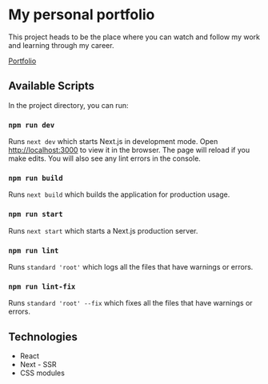 # My personal portfolio

This project heads to be the place where you can watch and follow my work and learning through my career.

[Portfolio](https://www.tzivi.com)

## Available Scripts

In the project directory, you can run:

### `npm run dev`

Runs `next dev` which starts Next.js in development mode.
Open [http://localhost:3000](http://localhost:3000) to view it in the browser.
The page will reload if you make edits.
You will also see any lint errors in the console.

### `npm run build`

Runs `next build` which builds the application for production usage.

### `npm run start`

Runs `next start` which starts a Next.js production server.

### `npm run lint`

Runs `standard 'root'` which logs all the files that have warnings or errors.

### `npm run lint-fix`

Runs `standard 'root' --fix` which fixes all the files that have warnings or errors.

## Technologies

- React
- Next - SSR
- CSS modules